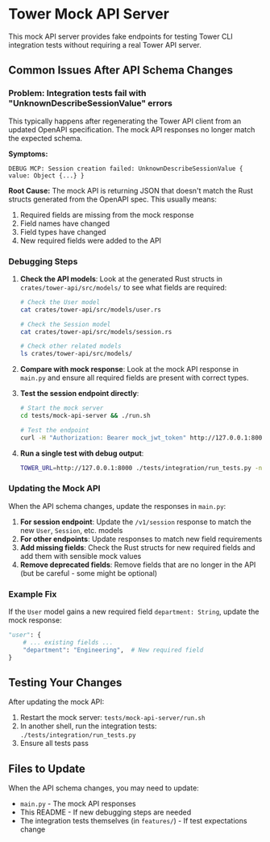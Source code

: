 # Tower Mock API Server

This mock API server provides fake endpoints for testing Tower CLI integration tests without requiring a real Tower API server.

## Common Issues After API Schema Changes

### Problem: Integration tests fail with "UnknownDescribeSessionValue" errors

This typically happens after regenerating the Tower API client from an updated OpenAPI specification. The mock API responses no longer match the expected schema.

**Symptoms:**
```
DEBUG MCP: Session creation failed: UnknownDescribeSessionValue { value: Object {...} }
```

**Root Cause:**
The mock API is returning JSON that doesn't match the Rust structs generated from the OpenAPI spec. This usually means:
1. Required fields are missing from the mock response
2. Field names have changed 
3. Field types have changed
4. New required fields were added to the API

### Debugging Steps

1. **Check the API models**: Look at the generated Rust structs in `crates/tower-api/src/models/` to see what fields are required:
   ```bash
   # Check the User model
   cat crates/tower-api/src/models/user.rs
   
   # Check the Session model  
   cat crates/tower-api/src/models/session.rs
   
   # Check other related models
   ls crates/tower-api/src/models/
   ```

2. **Compare with mock response**: Look at the mock API response in `main.py` and ensure all required fields are present with correct types.

3. **Test the session endpoint directly**:
   ```bash
   # Start the mock server
   cd tests/mock-api-server && ./run.sh
   
   # Test the endpoint
   curl -H "Authorization: Bearer mock_jwt_token" http://127.0.0.1:8000/v1/session | jq
   ```

4. **Run a single test with debug output**:
   ```bash
   TOWER_URL=http://127.0.0.1:8000 ./tests/integration/run_tests.py -n "Run simple application successfully locally"
   ```

### Updating the Mock API

When the API schema changes, update the responses in `main.py`:

1. **For session endpoint**: Update the `/v1/session` response to match the new `User`, `Session`, etc. models
2. **For other endpoints**: Update responses to match new field requirements
3. **Add missing fields**: Check the Rust structs for new required fields and add them with sensible mock values
4. **Remove deprecated fields**: Remove fields that are no longer in the API (but be careful - some might be optional)

### Example Fix

If the `User` model gains a new required field `department: String`, update the mock response:

```python
"user": {
    # ... existing fields ...
    "department": "Engineering",  # New required field
}
```

## Testing Your Changes

After updating the mock API:

1. Restart the mock server: `tests/mock-api-server/run.sh`
2. In another shell, run the integration tests: `./tests/integration/run_tests.py`
3. Ensure all tests pass

## Files to Update

When the API schema changes, you may need to update:

- `main.py` - The mock API responses
- This README - If new debugging steps are needed
- The integration tests themselves (in `features/`) - If test expectations change
